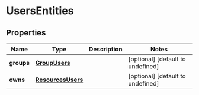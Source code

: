 # UsersEntities

## Properties
| Name | Type | Description | Notes |
| ------------ | ------------- | ------------- | ------------- |
| **groups** | [**GroupUsers**](GroupUsers.md) |  | [optional] [default to undefined] |
| **owns** | [**ResourcesUsers**](ResourcesUsers.md) |  | [optional] [default to undefined] |


